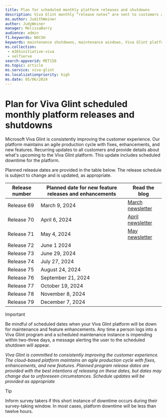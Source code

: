 ```yaml
---
title: Plan for scheduled monthly platform releases and shutdowns
description: Viva Glint monthly “release notes” are sent to customers and provide details about what's upcoming for the Viva Glint platform. Releases include scheduled downtime for regular platform maintenance. 
ms.author: JudithWeiner
author: JudyWeiner
manager: MelissaBarry
audience: admin
f1.keywords: NOCSH
keywords: maintenance shutdowns, maintenance windows, Viva Glint platform shutdowns
ms.collection: 
 - m365initiative-viva
 - selfserve
search-appverid: MET150
ms.topic: article
ms.service: viva-glint
ms.localizationpriority: high
ms.date: 05/06/2024
---
```


# Plan for Viva Glint scheduled monthly platform releases and shutdowns

Microsoft Viva Glint is consistently improving the customer experience. Our platform maintains an agile production cycle with fixes, enhancements, and new features. Recurring updates to all customers and provide details about what's upcoming to the Viva Glint platform. This update includes scheduled downtime for the platform.  

Planned release dates are provided in the table below. The release schedule is subject to change and is updated, as appropriate. 

|Release number|Planned date for new feature releases and enhancements|Read the blog|
|--------------|-------------------------------------------------------|------------|
|Release 69|March 9, 2024|[March newsletter](https://techcommunity.microsoft.com/t5/viva-glint-blog/march-2024-viva-glint-newsletter/ba-p/4072981)|
|Release 70|April 6, 2024|[April newsletter](https://techcommunity.microsoft.com/t5/viva-glint-blog/april-2024-viva-glint-newsletter/ba-p/4100871)|
|Release 71|May 4, 2024|[May newsletter](https://techcommunity.microsoft.com/t5/viva-glint-blog/may-4-2024-viva-glint-release-update/ba-p/4127426)|
|Release 72|June 1 2024|
|Release 73|June 29, 2024|
|Release 74|July 27, 2024|
|Release 75|August 24, 2024|
|Release 76|September 21, 2024|
|Release 77|October 19, 2024|
|Release 78|November 8, 2024|
|Release 79|December 7, 2024|

>[!IMPORTANT]
>Be mindful of scheduled dates when your Viva Glint platform will be down for maintenance and feature enhancements. Any time a person logs into a Viva Glint program and a scheduled maintenance instance is impending within two-three days, a message alerting the user to the scheduled shutdown will appear.
>
>*Viva Glint is committed to consistently improving the customer experience. The cloud-based platform maintains an agile production cycle with fixes, enhancements, and new features. Planned program release dates are provided with the best intentions of releasing on these dates, but dates may change due to unforeseen circumstances. Schedule updates will be provided as appropriate*

>[!TIP]
>Inform survey takers if this short instance of downtime occurs during their survey-taking window. In most cases, platform downtime will be less than twelve hours.











